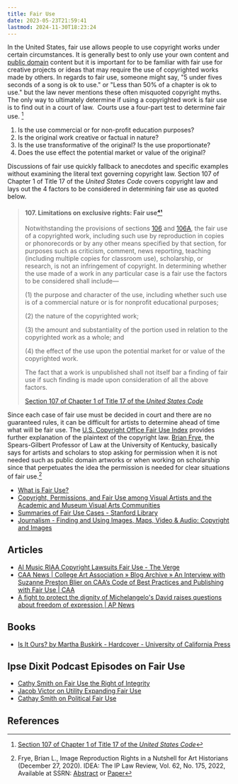 ```yaml
---
title: Fair Use
date: 2023-05-23T21:59:41
lastmod: 2024-11-30T18:23:24
---
```


In the United States, fair use allows people to use copyright works under certain circumstances. It is generally best to only use your own content and [public domain](./public-domain.md) content but it is important for to be familiar with fair use for creative projects or ideas that may require the use of copyrighted works made by others. In regards to fair use, someone might say, "5 under fives seconds of a song is ok to use." or "Less than 50% of a chapter is ok to use." but the law never mentions these often misquoted copyright myths. The only way to ultimately determine if using a copyrighted work is fair use is to find out in a court of law.  Courts use a four-part test to determine fair use. [^section-107]

1. Is the use commercial or for non-profit education purposes?
2. Is the original work creative or factual in nature?
3. Is the use transformative of the original? Is the use proportionate?
4. Does the use effect the potential market or value of the original?

Discussions of fair use quickly fallback to anecdotes and specific examples without examining the literal text governing copyright law. Section 107 of Chapter 1 of Title 17 of the _United States Code_ covers copyright law and lays out the 4 factors to be considered in determining fair use as quoted below.

> #### 107. Limitations on exclusive rights: Fair use[⁴¹](https://copyright.gov/title17/92chap1.html)
>
> Notwithstanding the provisions of sections [106](https://copyright.gov/title17/92chap1.html#106) and [106A](https://copyright.gov/title17/92chap1.html#106a), the fair use of a copyrighted work, including such use by reproduction in copies or phonorecords or by any other means specified by that section, for purposes such as criticism, comment, news reporting, teaching (including multiple copies for classroom use), scholarship, or research, is not an infringement of copyright. In determining whether the use made of a work in any particular case is a fair use the factors to be considered shall include—
>
> (1) the purpose and character of the use, including whether such use is of a commercial nature or is for nonprofit educational purposes;
>
> (2) the nature of the copyrighted work;
>
> (3) the amount and substantiality of the portion used in relation to the copyrighted work as a whole; and
>
> (4) the effect of the use upon the potential market for or value of the copyrighted work.
>
> The fact that a work is unpublished shall not itself bar a finding of fair use if such finding is made upon consideration of all the above factors.
>
> [Section 107 of Chapter 1 of Title 17 of the _United States Code_](https://copyright.gov/title17/92chap1.html#107)

Since each case of fair use must be decided in court and there are no guaranteed rules, it can be difficult for artists to determine ahead of time what will be fair use. The [U.S. Copyright Office Fair Use Index](http://copyright.gov/fair-use/) provides further explanation of the plaintext of the copyright law. [Brian Frye](https://en.wikipedia.org/wiki/Brian_L._Frye), the Spears-Gilbert Professor of Law at the University of Kentucky, basically says for artists and scholars to stop asking for permission when it is not needed such as public domain artworks or when working on scholarship since that perpetuates the idea the permission is needed for clear situations of fair use.[^frye-fair-use]

- [What is Fair Use?](http://fairuse.stanford.edu/overview/fair-use/what-is-fair-use/)
- [Copyright, Permissions, and Fair Use among Visual Artists and the Academic and Museum Visual Arts Communities](http://www.collegeart.org/pdf/FairUseIssuesReport.pdf)
- [Summaries of Fair Use Cases - Stanford Library](https://fairuse.stanford.edu/overview/fair-use/cases/)
- [Journalism - Finding and Using Images, Maps, Video & Audio: Copyright and Images](https://libraryguides.missouri.edu/findingimages/images)

## Articles

- [AI Music RIAA Copyright Lawsuits Fair Use - The Verge](https://www.theverge.com/2024/8/2/24211842/ai-music-riaa-copyright-lawsuit-suno-udio-fair-use)
- [CAA News | College Art Association » Blog Archive » An Interview with Suzanne Preston Blier on CAA’s Code of Best Practices and Publishing with Fair Use | CAA](http://www.collegeart.org/news/2020/05/19/suzanne-preston-blier-on-code-of-best-practices-and-fair-use/)
- [A fight to protect the dignity of Michelangelo's David raises questions about freedom of expression | AP News](https://apnews.com/article/michelangelo-david-statue-italy-protection-heritage-3fa1b7185fea36003e064fa6e2c309fd)

## Books

- [Is It Ours? by Martha Buskirk - Hardcover - University of California Press](https://www.ucpress.edu/book/9780520344594/is-it-ours)

## Ipse Dixit Podcast Episodes on Fair Use

- [Cathy Smith on Fair Use the Right of Integrity ](https://shows.acast.com/ipse-dixit/episodes/cathay-smith-on-fair-use-the-right-of-integrity)
- [Jacob Victor on Utility Expanding Fair Use](https://shows.acast.com/ipse-dixit/episodes/jacob-victor-on-utility-expanding-fair-use)
- [Cathay Smith on Political Fair Use](https://shows.acast.com/ipse-dixit/episodes/cathay-smith-on-political-fair-use)

## References

[^section-107]: [Section 107 of Chapter 1 of Title 17 of the _United States Code_](https://copyright.gov/title17/92chap1.html#107)
[^frye-fair-use]: Frye, Brian L., Image Reproduction Rights in a Nutshell for Art Historians (December 27, 2020). IDEA: The IP Law Review, Vol. 62, No. 175, 2022, Available at SSRN: [Abstract](https://ssrn.com/abstract=3755966) or [Paper](http://dx.doi.org/10.2139/ssrn.3755966)
